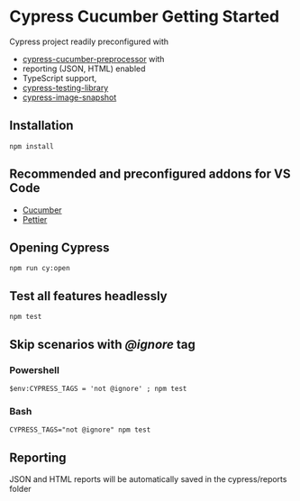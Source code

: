 # Cypress Cucumber Getting Started

Cypress project readily preconfigured with 
- [cypress-cucumber-preprocessor](https://github.com/badeball/cypress-cucumber-preprocessor) with
- reporting (JSON, HTML) enabled
- TypeScript support, 
- [cypress-testing-library](https://github.com/testing-library/cypress-testing-library)
- [cypress-image-snapshot](https://github.com/simonsmith/cypress-image-snapshot)

## Installation

```shell
npm install
```

## Recommended and preconfigured addons for VS Code
- [Cucumber](https://marketplace.visualstudio.com/items?itemName=CucumberOpen.cucumber-official)
- [Pettier](https://marketplace.visualstudio.com/items?itemName=esbenp.prettier-vscode)

## Opening Cypress

```shell
npm run cy:open
```

## Test all features headlessly

```shell
npm test
```

## Skip scenarios with _@ignore_ tag

### Powershell
```
$env:CYPRESS_TAGS = 'not @ignore' ; npm test
```

### Bash
```
CYPRESS_TAGS="not @ignore" npm test
```

## Reporting
JSON and HTML reports will be automatically saved in the cypress/reports folder